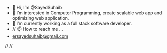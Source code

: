 - 👋 Hi, I’m @SayedSuhaib
- 👀 I’m interested in Computer Programming, create scalable web app and optimizing web application.
- 🌱 I’m currently working as a full stack software developer.
- // 📫 How to reach me ...
- ersayedsuhaib@gmail.com

// <!---
SayedSuhaib/SayedSuhaib is a ✨ special ✨ repository because its `README.md` (this file) appears on your GitHub profile.
You can click the Preview link to take a look at your changes.
---> //
